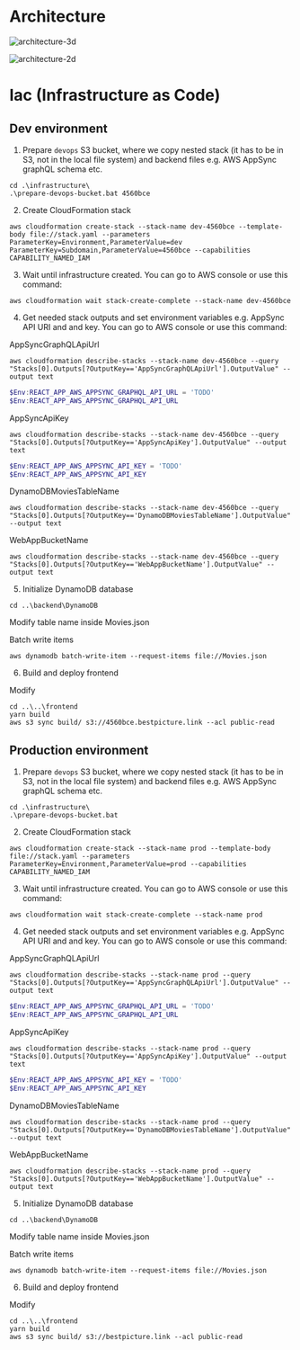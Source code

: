 # Architecture

![architecture-3d](https://user-images.githubusercontent.com/8171434/90000588-aa5f6000-dc90-11ea-9028-9f967e56ca59.png)

![architecture-2d](https://user-images.githubusercontent.com/8171434/90000593-ab908d00-dc90-11ea-9616-9880242664b9.png)

# Iac (Infrastructure as Code)

## Dev environment

1. Prepare `devops` S3 bucket, where we copy nested stack (it has to be in S3, not in the local file system) and backend files e.g. AWS AppSync graphQL schema etc.

```
cd .\infrastructure\
.\prepare-devops-bucket.bat 4560bce
```

2. Create CloudFormation stack

```
aws cloudformation create-stack --stack-name dev-4560bce --template-body file://stack.yaml --parameters ParameterKey=Environment,ParameterValue=dev ParameterKey=Subdomain,ParameterValue=4560bce --capabilities CAPABILITY_NAMED_IAM
```

3. Wait until infrastructure created. You can go to AWS console or use this command:

```
aws cloudformation wait stack-create-complete --stack-name dev-4560bce
```

4. Get needed stack outputs and set environment variables e.g. AppSync API URI and and key. You can go to AWS console or use this command:

AppSyncGraphQLApiUrl

```
aws cloudformation describe-stacks --stack-name dev-4560bce --query "Stacks[0].Outputs[?OutputKey=='AppSyncGraphQLApiUrl'].OutputValue" --output text
```

```powershell
$Env:REACT_APP_AWS_APPSYNC_GRAPHQL_API_URL = 'TODO'
$Env:REACT_APP_AWS_APPSYNC_GRAPHQL_API_URL
```

AppSyncApiKey

```
aws cloudformation describe-stacks --stack-name dev-4560bce --query "Stacks[0].Outputs[?OutputKey=='AppSyncApiKey'].OutputValue" --output text
```

```powershell
$Env:REACT_APP_AWS_APPSYNC_API_KEY = 'TODO'
$Env:REACT_APP_AWS_APPSYNC_API_KEY
```

DynamoDBMoviesTableName

```
aws cloudformation describe-stacks --stack-name dev-4560bce --query "Stacks[0].Outputs[?OutputKey=='DynamoDBMoviesTableName'].OutputValue" --output text
```

WebAppBucketName

```
aws cloudformation describe-stacks --stack-name dev-4560bce --query "Stacks[0].Outputs[?OutputKey=='WebAppBucketName'].OutputValue" --output text
```

5. Initialize DynamoDB database

```
cd ..\backend\DynamoDB
```

Modify table name inside Movies.json

Batch write items

```
aws dynamodb batch-write-item --request-items file://Movies.json
```

6. Build and deploy frontend

Modify

```
cd ..\..\frontend
yarn build
aws s3 sync build/ s3://4560bce.bestpicture.link --acl public-read
```

## Production environment

1. Prepare `devops` S3 bucket, where we copy nested stack (it has to be in S3, not in the local file system) and backend files e.g. AWS AppSync graphQL schema etc.

```
cd .\infrastructure\
.\prepare-devops-bucket.bat
```

2. Create CloudFormation stack

```
aws cloudformation create-stack --stack-name prod --template-body file://stack.yaml --parameters ParameterKey=Environment,ParameterValue=prod --capabilities CAPABILITY_NAMED_IAM
```

3. Wait until infrastructure created. You can go to AWS console or use this command:

```
aws cloudformation wait stack-create-complete --stack-name prod
```

4. Get needed stack outputs and set environment variables e.g. AppSync API URI and and key. You can go to AWS console or use this command:

AppSyncGraphQLApiUrl

```
aws cloudformation describe-stacks --stack-name prod --query "Stacks[0].Outputs[?OutputKey=='AppSyncGraphQLApiUrl'].OutputValue" --output text
```

```powershell
$Env:REACT_APP_AWS_APPSYNC_GRAPHQL_API_URL = 'TODO'
$Env:REACT_APP_AWS_APPSYNC_GRAPHQL_API_URL
```

AppSyncApiKey

```
aws cloudformation describe-stacks --stack-name prod --query "Stacks[0].Outputs[?OutputKey=='AppSyncApiKey'].OutputValue" --output text
```

```powershell
$Env:REACT_APP_AWS_APPSYNC_API_KEY = 'TODO'
$Env:REACT_APP_AWS_APPSYNC_API_KEY
```

DynamoDBMoviesTableName

```
aws cloudformation describe-stacks --stack-name prod --query "Stacks[0].Outputs[?OutputKey=='DynamoDBMoviesTableName'].OutputValue" --output text
```

WebAppBucketName

```
aws cloudformation describe-stacks --stack-name prod --query "Stacks[0].Outputs[?OutputKey=='WebAppBucketName'].OutputValue" --output text
```

5. Initialize DynamoDB database

```
cd ..\backend\DynamoDB
```

Modify table name inside Movies.json

Batch write items

```
aws dynamodb batch-write-item --request-items file://Movies.json
```

6. Build and deploy frontend

Modify

```
cd ..\..\frontend
yarn build
aws s3 sync build/ s3://bestpicture.link --acl public-read
```
